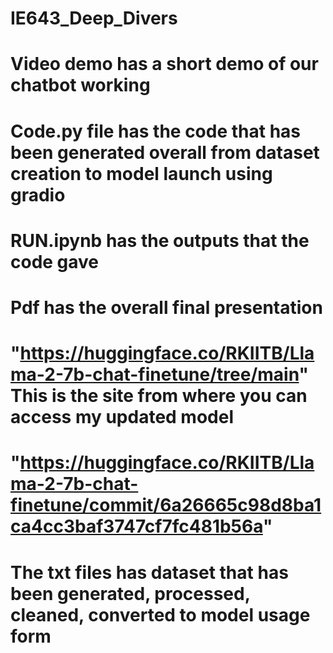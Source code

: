 # IE643_Deep_Divers
# Video demo has a short demo of our chatbot working
# Code.py file has the code that has been generated overall from dataset creation to model launch using gradio
# RUN.ipynb has the outputs that the code gave
# Pdf has the overall final presentation
# "https://huggingface.co/RKIITB/Llama-2-7b-chat-finetune/tree/main" This is the site from where you can access my updated model
# "https://huggingface.co/RKIITB/Llama-2-7b-chat-finetune/commit/6a26665c98d8ba1ca4cc3baf3747cf7fc481b56a" 
# The txt files has dataset that has been generated, processed, cleaned, converted to model usage form
